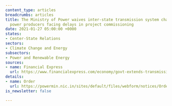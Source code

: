```yaml
---
content_type: articles
breadcrumbs: articles
title: The Ministry of Power waives inter-state transmission system charges for renewable
  power producers facing delays in project commissioning
date: 2021-01-27 05:00:00 +0000
states:
- Center-State Relations
sectors:
- Climate Change and Energy
subsectors:
- Power and Renewable Energy
sources:
- name: Financial Express
  url: https://www.financialexpress.com/economy/govt-extends-transmission-charge-waiver-for-solar-projects-facing-delays/2174425/
details:
- name: Order
  url: https://powermin.nic.in/sites/default/files/webform/notices/Order_dated_15th_Jan_2021_reg_waiver_of_ISTS_charges_and_losses.pdf
is_newsletter: false

---
```

